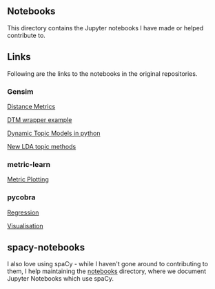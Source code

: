 ## Notebooks

This directory contains the Jupyter notebooks I have made or helped contribute to.

## Links

Following are the links to the notebooks in the original repositories.

### Gensim

[Distance Metrics](https://github.com/RaRe-Technologies/gensim/blob/develop/docs/notebooks/distance_metrics.ipynb)

[DTM wrapper example](https://github.com/RaRe-Technologies/gensim/blob/develop/docs/notebooks/dtm_example.ipynb)

[Dynamic Topic Models in python](https://github.com/RaRe-Technologies/gensim/blob/develop/docs/notebooks/ldaseqmodel.ipynb)

[New LDA topic methods](https://github.com/RaRe-Technologies/gensim/blob/develop/docs/notebooks/topic_methods.ipynb)

### metric-learn

[Metric Plotting](https://github.com/all-umass/metric-learn/blob/master/examples/metric_plotting.ipynb)

### pycobra

[Regression](https://github.com/bhargavvader/pycobra/blob/master/notebooks/regression.ipynb)

[Visualisation](https://github.com/bhargavvader/pycobra/blob/master/notebooks/visualise.ipynb)

## spacy-notebooks

I also love using spaCy - while I haven't gone around to contributing to them, I help maintaining the [notebooks](https://github.com/explosion/spacy-notebooks) directory, where we document Jupyter Notebooks which use spaCy. 